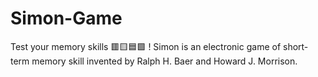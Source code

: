 # Simon-Game
Test your memory skills 🟥🟨🟦🟩 ! Simon is an electronic game of short-term memory skill invented by Ralph H. Baer and Howard J. Morrison. 
